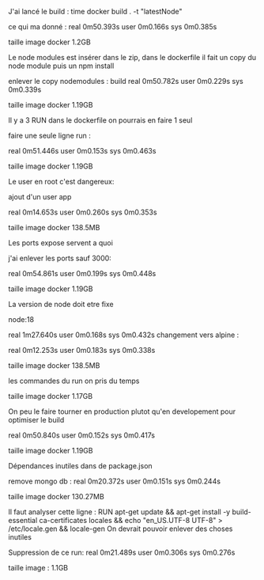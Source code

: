 J'ai lancé le build : 
time docker build . -t "latestNode"

ce qui ma donné : 
real    0m50.393s
user    0m0.166s
sys     0m0.385s

taille image docker 1.2GB

Le node modules est insérer dans le zip, dans le dockerfile il fait un copy du node module puis un npm install

enlever le copy nodemodules :
build
real    0m50.782s
user    0m0.229s
sys     0m0.339s

taille image docker 1.19GB


Il y a 3 RUN dans le dockerfile on pourrais en faire 1 seul

faire une seule ligne run : 

real    0m51.446s
user    0m0.153s
sys     0m0.463s

taille image docker 1.19GB

Le user en root c'est dangereux:

ajout d'un user app

real    0m14.653s
user    0m0.260s
sys     0m0.353s

taille image docker 138.5MB

Les ports expose servent a quoi

j'ai enlever les ports sauf 3000:

real    0m54.861s
user    0m0.199s
sys     0m0.448s

taille image docker 1.19GB

La version de node doit etre fixe

node:18 

real    1m27.640s
user    0m0.168s
sys     0m0.432s
changement vers alpine : 

real    0m12.253s
user    0m0.183s
sys     0m0.338s

taille image docker 138.5MB

les commandes du run on pris du temps

taille image docker 1.17GB


On peu le faire tourner en production plutot qu'en developement pour optimiser le build

real    0m50.840s
user    0m0.152s
sys     0m0.417s

taille image docker 1.19GB

Dépendances inutiles dans de package.json

remove mongo db : 
real    0m20.372s
user    0m0.151s
sys     0m0.244s

taille image docker 130.27MB


Il faut analyser cette ligne : RUN apt-get update && apt-get install -y build-essential ca-certificates locales && echo "en_US.UTF-8 UTF-8" > /etc/locale.gen && locale-gen
On devrait pouvoir enlever des choses inutiles

Suppression de ce run:
real    0m21.489s
user    0m0.306s
sys     0m0.276s

taille image : 1.1GB
